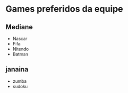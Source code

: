 # Games preferidos da equipe

## Mediane   
* Nascar
* Fifa
* Nitendo
* Batman 

## janaina
* zumba
* sudoku

